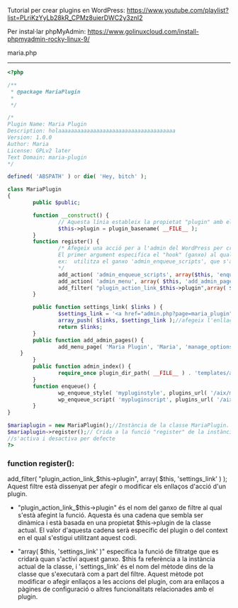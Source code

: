 
Tutorial per crear plugins en WordPress: 
https://www.youtube.com/playlist?list=PLriKzYyLb28kR_CPMz8uierDWC2y3znI2

Per instal·lar phpMyAdmin: 
https://www.golinuxcloud.com/install-phpmyadmin-rocky-linux-9/


maria.php
*********

```php
<?php

/**
 * @package MariaPlugin
 *
 */

/*
Plugin Name: Maria Plugin
Description: holaaaaaaaaaaaaaaaaaaaaaaaaaaaaaaaaaaaaa
Version: 1.0.0
Author: Maria
License: GPLv2 later
Text Domain: maria-plugin
*/

defined( 'ABSPATH' ) or die( 'Hey, bitch' );

class MariaPlugin
{
        public $public;

        function __construct() {
                // Aquesta línia estableix la propietat "plugin" amb el nom base del plugin (és una funció de WordPress) que correspon a aquest arxiu.
                $this->plugin = plugin_basename( __FILE__ );
        }
        function register() {
                /* Afegeix una acció per a l'admin del WordPress per cridar la funció enqueue i add_admin_pages.
                El primer argument especifica el "hook" (ganxo) al qual vols associar la funció que s'ha de cridar quan es produeix aquest ganxo.
                ex:  utilitza el ganxo 'admin_enqueue_scripts', que s'activa quan s'està carregant la part d'administració (admin) de WordPress. Quan aquest ganxo es                         dispara, la funció $this->enqueue s'executarà.
                */
                add_action( 'admin_enqueue_scripts', array($this, 'enqueue') );
                add_action( 'admin_menu', array( $this, 'add_admin_pages' ) );
                add_filter( "plugin_action_link_$this->plugin",array( $this, 'settings_link') );//afegeix un filtre per a les accions del plugin per cridar la funció                         "settings_link" d'aquesta classe.
        }

        public function settings_link( $links ) {
                $settings_link = '<a href="admin.php?page=maria_plugin">Settings</a>';//defineix un enllaç d'ajustos per al plugin.
                array_push( $links, $settings_link );//afegeix l'enllaç als enllaços existents
                return $links;
        }
        public function add_admin_pages() {
                add_menu_page( 'Maria Plugin', 'Maria', 'manage_options', 'maria_plugin', array( $this, 'admin_index' ), 'dashicons-stordashicons-store', 110 );//Afegeix una pàgina d'administració al menú de WordPress.
    }
        }
        public function admin_index() {
                require_once plugin_dir_path( __FILE__ ) . 'templates/admin.php';//inclou el fitxer d'administració.
        }
        function enqueue() {
                wp_enqueue_style( 'mypluginstyle', plugins_url( '/aix/mystyle.css', __FILE__ ) );
                wp_enqueue_script( 'mypluginscript', plugins_url( '/aix/myscript.js', __FILE__ ) );
        }
}

$mariaplugin = new MariaPlugin();//Instància de la classe MariaPlugin.
$mariaplugin->register();// Crida a la funció "register" de la instància per configurar el plugin.
//s'activa i desactiva per defecte
?>
```


### function register():
add_filter( "plugin_action_link_$this->plugin", array( $this, 'settings_link' ) );
Aquest filtre està dissenyat per afegir o modificar els enllaços d'acció d'un plugin.
- "plugin_action_link_$this->plugin" és el nom del ganxo de filtre al qual s'està afegint la funció. Aquesta és una cadena que sembla ser dinàmica i està basada en una propietat $this->plugin de la classe actual. El valor d'aquesta cadena serà específic del plugin o del context en el qual s'estigui utilitzant aquest codi.

- "array( $this, 'settings_link' )" especifica la funció de filtratge que es cridarà quan s'activi aquest ganxo. $this fa referència a la instància actual de la classe, i 'settings_link' és el nom del mètode dins de la classe que s'executarà com a part del filtre. Aquest mètode pot modificar o afegir enllaços a les accions del plugin, com ara enllaços a pàgines de configuració o altres funcionalitats relacionades amb el plugin.

